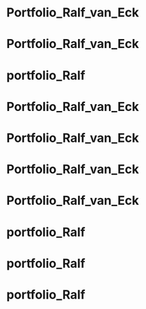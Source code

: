 # Portfolio_Ralf_van_Eck
# Portfolio_Ralf_van_Eck
# portfolio_Ralf
# Portfolio_Ralf_van_Eck
# Portfolio_Ralf_van_Eck
# Portfolio_Ralf_van_Eck
# Portfolio_Ralf_van_Eck
# portfolio_Ralf
# portfolio_Ralf
# portfolio_Ralf

